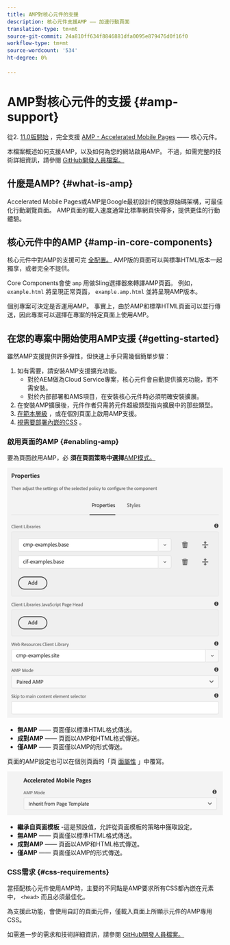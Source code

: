 ```yaml
---
title: AMP對核心元件的支援
description: 核心元件支援AMP —— 加速行動頁面
translation-type: tm+mt
source-git-commit: 24a810ff634f8846881dfa0095e879476d0f16f0
workflow-type: tm+mt
source-wordcount: '534'
ht-degree: 0%

---
```



# AMP對核心元件的支援 {#amp-support}

從2. [11.0版開始](/help/versions.md) ，完全支援 [AMP - Accelerated Mobile Pages](https://developers.google.com/amp) —— 核心元件。

本檔案概述如何支援AMP，以及如何為您的網站啟用AMP。 不過，如需完整的技術詳細資訊，請參閱 [GitHub開發人員檔案。](https://github.com/adobe/aem-core-wcm-components/tree/master/extensions/amp)

## 什麼是AMP? {#what-is-amp}

Accelerated Mobile Pages或AMP是Google最初設計的開放原始碼架構，可最佳化行動瀏覽頁面。 AMP頁面的載入速度通常比標準網頁快得多，提供更佳的行動體驗。

## 核心元件中的AMP {#amp-in-core-components}

核心元件中對AMP的支援可完 [全配置。](#enabling-amp) AMP版的頁面可以與標準HTML版本一起獨享，或者完全不提供。

Core Components會使 `amp` 用做Sling選擇器來轉譯AMP頁面。 例如， `example.html` 將呈現正常頁面， `example.amp.html` 並將呈現AMP版本。

個別專案可決定是否運用AMP。 事實上，由於AMP和標準HTML頁面可以並行傳送，因此專案可以選擇在專案的特定頁面上使用AMP。

## 在您的專案中開始使用AMP支援 {#getting-started}

雖然AMP支援提供許多彈性，但快速上手只需幾個簡單步驟：

1. 如有需要，請安裝AMP支援擴充功能。
   * 對於AEM做為Cloud Service專案，核心元件會自動提供擴充功能，而不需安裝。
   * 對於內部部署和AMS項目，在安裝核心元件時必須明確安裝擴展。
1. 在安裝AMP擴展後，元件作者只需將元件超級類型指向擴展中的那些類型。
1. [在範本層級](#enabling-amp) ，或在個別頁面上啟用AMP支援。
1. [視需要部署內嵌的CSS](#css-requirements) 。

### 啟用頁面的AMP {#enabling-amp}

要為頁面啟用AMP，必 **須在頁面策略中選擇**[AMP模式。](https://docs.adobe.com/content/help/en/experience-manager-65/authoring/siteandpage/templates.html#editingatemplatepagepolicies)

![AMP頁策略選項](/help/assets/amp-policy.png)

* **無AMP** —— 頁面僅以標準HTML格式傳送。
* **成對AMP** —— 頁面以AMP和HTML格式傳送。
* **僅AMP** —— 頁面僅以AMP的形式傳送。

頁面的AMP設定也可以在個別頁面的「頁 [面屬性](https://docs.adobe.com/content/help/en/experience-manager-65/authoring/authoring/editing-page-properties.html) 」中覆寫。

![AMP頁面屬性](/help/assets/amp-page-properties.png)

* **繼承自頁面模板** -這是預設值，允許從頁面模板的策略中獲取設定。
* **無AMP** —— 頁面僅以標準HTML格式傳送。
* **成對AMP** —— 頁面以AMP和HTML格式傳送。
* **僅AMP** —— 頁面僅以AMP的形式傳送。

### CSS需求 {#css-requirements}

當搭配核心元件使用AMP時，主要的不同點是AMP要求所有CSS都內嵌在元素中， `<head>` 而且必須最佳化。

為支援此功能，會使用自訂的頁面元件，僅載入頁面上所顯示元件的AMP專用CSS。

如需進一步的需求和技術詳細資訊，請參閱 [GitHub開發人員檔案。](https://github.com/adobe/aem-core-wcm-components/tree/master/extensions/amp)

